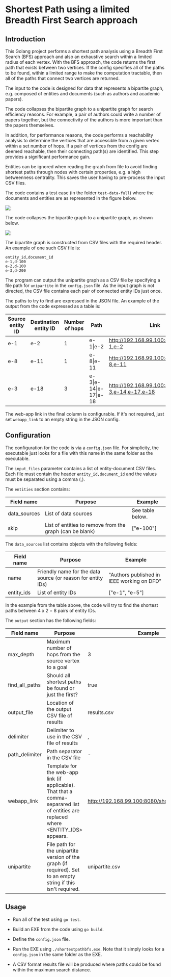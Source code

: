 # Shortest Path using a limited Breadth First Search approach

## Introduction

This Golang project performs a shortest path analysis using a Breadth First Search (BFS) approach and also an exhaustive search within a limited radius of each vertex. With the BFS approach, the code returns the first path that exists between two vertices. If the config specifies all of the paths to be found, within a limited range to make the computation tractable, then all of the paths that connect two vertices are returned.

The input to the code is designed for data that represents a bipartite graph, e.g. composed of entities and documents (such as authors and academic papers).

The code collapses the bipartite graph to a unipartite graph for search efficiency reasons. For example, a pair of authors could write a number of papers together, but the connectivity of the authors is more important than the papers themselves.

In addition, for performance reasons, the code performs a reachability analysis to determine the vertices that are accessible from a given vertex within a set number of hops. If a pair of vertices from the config are deemed reachable, then their connecting path(s) are identified. This step provides a significant performance gain.

Entities can be ignored when reading the graph from file to avoid finding shortest paths through nodes with certain properties, e.g. a high betweenness centrality. This saves the user having to pre-process the input CSV files.

The code contains a test case (in the folder `test-data-full`) where the documents and entities are as represented in the figure below.

![](./images/graph-bipartite.png)

The code collapses the bipartite graph to a unipartite graph, as shown below.

![](./images/graph-unipartite.png)

The bipartite graph is constructed from CSV files with the required header. An example of one such CSV file is:

```
entity_id,document_id
e-1,d-100
e-2,d-100
e-3,d-200
```

The program can output the unipartite graph as a CSV file by specifying a file path for `unipartite` in the `config.json` file. As the input graph is not directed, the CSV file contains each pair of connected entity IDs just once.

The paths to try to find are expressed in the JSON file. An example of the output from the code expressed as a table is:

| Source entity ID | Destination entity ID | Number of hops | Path                  | Link                                               |
| ---------------- | --------------------- | -------------- | --------------------- | -------------------------------------------------- |
| e-1              | e-2                   | 1              | e-1\|e-2              | http://192.168.99.100:8080/show/e-1,e-2            |
| e-8              | e-11                  | 1              | e-8\|e-11             | http://192.168.99.100:8080/show/e-8,e-11           |
| e-3              | e-18                  | 3              | e-3\|e-14\|e-17\|e-18 | http://192.168.99.100:8080/show/e-3,e-14,e-17,e-18 |

The web-app link in the final column is configurable. If it's not required, just set `webapp_link` to an empty string in the JSON config.

## Configuration

The configuration for the code is via a `config.json` file. For simplicity, the executable just looks for a file with this name in the same folder as the executable.

The `input_files` parameter contains a list of entity-document CSV files. Each file must contain the header `entity_id,document_id` and the values must be separated using a comma (,).

The `entities` section contains:

| Field name   | Purpose                                                  | Example          |
| ------------ | -------------------------------------------------------- | ---------------- |
| data_sources | List of data sources                                     | See table below. |
| skip         | List of entities to remove from the graph (can be blank) | ["e-100"]        |

The `data_sources` list contains objects with the following fields:

| Field name | Purpose                                                      | Example                                    |
| ---------- | ------------------------------------------------------------ | ------------------------------------------ |
| name       | Friendly name for the data source (or reason for entity IDs) | "Authors published in IEEE working on DFD" |
| entity_ids | List of entity IDs                                           | ["e-1", "e-5"]                             |

In the example from the table above, the code will try to find the shortest paths between 4 x 2 = 8 pairs of entity IDs.

The `output` section has the following fields:

| Field name     | Purpose                                                                                                                              | Example                                      |
| -------------- | ------------------------------------------------------------------------------------------------------------------------------------ | -------------------------------------------- |
| max_depth      | Maximum number of hops from the source vertex to a goal                                                                              | 3                                            |
| find_all_paths | Should all shortest paths be found or just the first?                                                                                | true                                         |
| output_file    | Location of the output CSV file of results                                                                                           | results.csv                                  |
| delimiter      | Delimiter to use in the CSV file of results                                                                                          | ,                                            |
| path_delimiter | Path separator in the CSV file                                                                                                       | -                                            |
| webapp_link    | Template for the web-app link (if applicable). That that a comma-separared list of entities are replaced where <ENTITY_IDS> appears. | http://192.168.99.100:8080/show/<ENTITY_IDS> |
| unipartite     | File path for the unipartite version of the graph (if required). Set to an empty string if this isn't required.                      | unipartite.csv                               |

## Usage

- Run all of the test using `go test`.

- Build an EXE from the code using `go build`.

- Define the `config.json` file.

- Run the EXE using `./shortestpathbfs.exe`. Note that it simply looks for a `config.json` in the same folder as the EXE.

- A CSV format results file will be produced where paths could be found within the maximum search distance.
